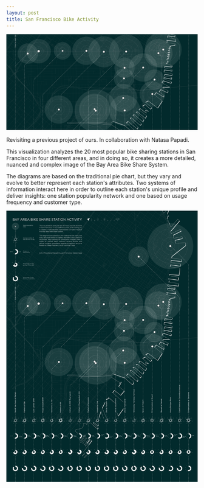 ```yaml
---
layout: post
title: San Francisco Bike Activity
---
```


<img src="01_Images/Bay_Area_Bike_Challenge_Main.png">

Revisiting a previous project of ours. In collaboration with Natasa Papadi.

This visualization analyzes the 20 most popular bike sharing stations in San Francisco in four different areas, and in doing so, it creates a more detailed, nuanced and complex image of the Bay Area Bike Share System.

The diagrams are based on the traditional pie chart, but they vary and evolve to better represent each station's attributes. Two systems of information interact here in order to outline each station's unique profile and deliver insights: one station popularity network and one based on usage frequency and customer type.

<img src="01_Images/Bay_Area_Bike_Challenge_01.png">